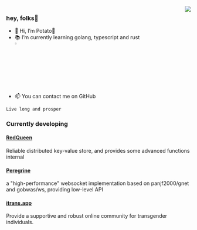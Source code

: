 <img align="right" src="https://github-readme-stats.vercel.app/api?username=PotatoCloud&show_icons=true&icon_color=CE1D2D&text_color=718096&hide_title=false" />

### hey, folks👋

- 🖖 Hi, I’m Potato🥔
- 📚 I’m currently learning golang, typescript and rust<img style="display: flex; align-items: center;" src="https://go.dev/blog/go-brand/Go-Logo/PNG/Go-Logo_Aqua.png" width="3.5%" height="auto">
- 📫 You can contact me on GitHub

`Live long and prosper`

### Currently developing

#### [RedQueen](https://github.com/RealFax/RedQueen)
Reliable distributed key-value store, and provides some advanced functions internal

#### [Peregrine](https://github.com/RealFax/peregrine)
a "high-performance" websocket implementation based on panjf2000/gnet and gobwas/ws, providing low-level API

#### [itrans.app](https://itrans.app)
Provide a supportive and robust online community for transgender individuals.
